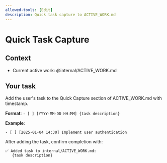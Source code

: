 ```yaml
---
allowed-tools: [Edit]
description: Quick task capture to ACTIVE_WORK.md
---
```


# Quick Task Capture

## Context
- Current active work: @internal/ACTIVE_WORK.md

## Your task
Add the user's task to the Quick Capture section of ACTIVE_WORK.md with timestamp.

**Format**: `- [ ] [YYYY-MM-DD HH:MM] {task description}`

**Example**:
```
- [ ] [2025-01-04 14:30] Implement user authentication
```

After adding the task, confirm completion with:
```
✅ Added task to internal/ACTIVE_WORK.md:
   {task description}
```